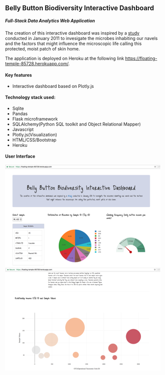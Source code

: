 ## Belly Button Biodiversity Interactive Dashboard 
##### Full-Stack Data Analytics Web Application

The creation of this interactive dashboard was inspired by a [study](http://robdunnlab.com/projects/belly-button-biodiversity/) conducted in January 2011 to invesigate the microbes inhabiting our navels and the factors that might influence the microscopic life calling this protected, moist patch of skin home.
 
The application is deployed on Heroku at the following link https://floating-temple-85728.herokuapp.com/.

#### Key features
* Interactive dashboard based on Plotly.js

#### Technology stack used:

* Sqlite
* Pandas
* Flask microframework
* SQLAlchemy(Python SQL toolkit and Object Relational Mapper)
* Javascript
* Plotly.js(Visualization)
* HTML/CSS/Bootstrap
* Heroku

#### User Interface

![user interface1](images/image1.png "user interface1")
![user interface1](images/image2.png "user interface2")
